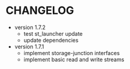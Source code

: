# CHANGELOG

- version 1.7.2
  - test st_launcher update
  - update dependencies
- version 1.7.1
  - implement storage-junction interfaces
  - implement basic read and write streams
  